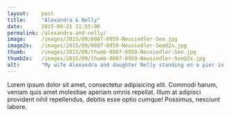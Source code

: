 ```yaml
---
layout:    post
title:     "Alexandra & Nelly"
date:      2015-09-21 21:55:00
permalink: /alexandra-and-nelly/
image:     /images/2015/09/0087-0959-Neusiedler-See.jpg
image2x:   /images/2015/09/0087-0959-Neusiedler-See@2x.jpg
thumb:     /images/2015/09/thumb-0087-0959-Neusiedler-See.jpg
thumb2x:   /images/2015/09/thumb-0087-0959-Neusiedler-See@2x.jpg
alt:       "My wife Alexandra and daughter Nelly standing on a pier in the evening light"
---
```


Lorem ipsum dolor sit amet, consectetur adipisicing elit. Commodi harum, veniam quis amet molestiae aperiam omnis repellat. Illum at adipisci provident nihil repellendus, debitis esse optio cumque! Possimus, nesciunt labore.
